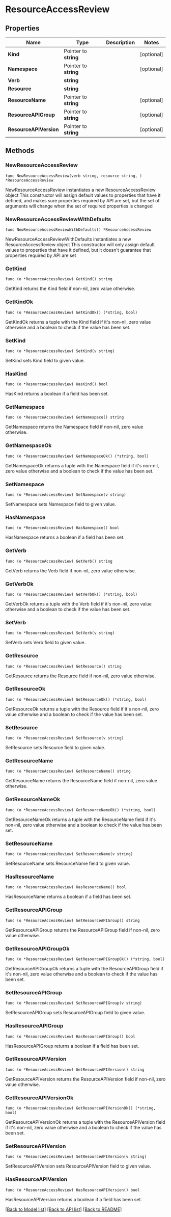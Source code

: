 # ResourceAccessReview

## Properties

Name | Type | Description | Notes
------------ | ------------- | ------------- | -------------
**Kind** | Pointer to **string** |  | [optional] 
**Namespace** | Pointer to **string** |  | [optional] 
**Verb** | **string** |  | 
**Resource** | **string** |  | 
**ResourceName** | Pointer to **string** |  | [optional] 
**ResourceAPIGroup** | Pointer to **string** |  | [optional] 
**ResourceAPIVersion** | Pointer to **string** |  | [optional] 

## Methods

### NewResourceAccessReview

`func NewResourceAccessReview(verb string, resource string, ) *ResourceAccessReview`

NewResourceAccessReview instantiates a new ResourceAccessReview object
This constructor will assign default values to properties that have it defined,
and makes sure properties required by API are set, but the set of arguments
will change when the set of required properties is changed

### NewResourceAccessReviewWithDefaults

`func NewResourceAccessReviewWithDefaults() *ResourceAccessReview`

NewResourceAccessReviewWithDefaults instantiates a new ResourceAccessReview object
This constructor will only assign default values to properties that have it defined,
but it doesn't guarantee that properties required by API are set

### GetKind

`func (o *ResourceAccessReview) GetKind() string`

GetKind returns the Kind field if non-nil, zero value otherwise.

### GetKindOk

`func (o *ResourceAccessReview) GetKindOk() (*string, bool)`

GetKindOk returns a tuple with the Kind field if it's non-nil, zero value otherwise
and a boolean to check if the value has been set.

### SetKind

`func (o *ResourceAccessReview) SetKind(v string)`

SetKind sets Kind field to given value.

### HasKind

`func (o *ResourceAccessReview) HasKind() bool`

HasKind returns a boolean if a field has been set.

### GetNamespace

`func (o *ResourceAccessReview) GetNamespace() string`

GetNamespace returns the Namespace field if non-nil, zero value otherwise.

### GetNamespaceOk

`func (o *ResourceAccessReview) GetNamespaceOk() (*string, bool)`

GetNamespaceOk returns a tuple with the Namespace field if it's non-nil, zero value otherwise
and a boolean to check if the value has been set.

### SetNamespace

`func (o *ResourceAccessReview) SetNamespace(v string)`

SetNamespace sets Namespace field to given value.

### HasNamespace

`func (o *ResourceAccessReview) HasNamespace() bool`

HasNamespace returns a boolean if a field has been set.

### GetVerb

`func (o *ResourceAccessReview) GetVerb() string`

GetVerb returns the Verb field if non-nil, zero value otherwise.

### GetVerbOk

`func (o *ResourceAccessReview) GetVerbOk() (*string, bool)`

GetVerbOk returns a tuple with the Verb field if it's non-nil, zero value otherwise
and a boolean to check if the value has been set.

### SetVerb

`func (o *ResourceAccessReview) SetVerb(v string)`

SetVerb sets Verb field to given value.


### GetResource

`func (o *ResourceAccessReview) GetResource() string`

GetResource returns the Resource field if non-nil, zero value otherwise.

### GetResourceOk

`func (o *ResourceAccessReview) GetResourceOk() (*string, bool)`

GetResourceOk returns a tuple with the Resource field if it's non-nil, zero value otherwise
and a boolean to check if the value has been set.

### SetResource

`func (o *ResourceAccessReview) SetResource(v string)`

SetResource sets Resource field to given value.


### GetResourceName

`func (o *ResourceAccessReview) GetResourceName() string`

GetResourceName returns the ResourceName field if non-nil, zero value otherwise.

### GetResourceNameOk

`func (o *ResourceAccessReview) GetResourceNameOk() (*string, bool)`

GetResourceNameOk returns a tuple with the ResourceName field if it's non-nil, zero value otherwise
and a boolean to check if the value has been set.

### SetResourceName

`func (o *ResourceAccessReview) SetResourceName(v string)`

SetResourceName sets ResourceName field to given value.

### HasResourceName

`func (o *ResourceAccessReview) HasResourceName() bool`

HasResourceName returns a boolean if a field has been set.

### GetResourceAPIGroup

`func (o *ResourceAccessReview) GetResourceAPIGroup() string`

GetResourceAPIGroup returns the ResourceAPIGroup field if non-nil, zero value otherwise.

### GetResourceAPIGroupOk

`func (o *ResourceAccessReview) GetResourceAPIGroupOk() (*string, bool)`

GetResourceAPIGroupOk returns a tuple with the ResourceAPIGroup field if it's non-nil, zero value otherwise
and a boolean to check if the value has been set.

### SetResourceAPIGroup

`func (o *ResourceAccessReview) SetResourceAPIGroup(v string)`

SetResourceAPIGroup sets ResourceAPIGroup field to given value.

### HasResourceAPIGroup

`func (o *ResourceAccessReview) HasResourceAPIGroup() bool`

HasResourceAPIGroup returns a boolean if a field has been set.

### GetResourceAPIVersion

`func (o *ResourceAccessReview) GetResourceAPIVersion() string`

GetResourceAPIVersion returns the ResourceAPIVersion field if non-nil, zero value otherwise.

### GetResourceAPIVersionOk

`func (o *ResourceAccessReview) GetResourceAPIVersionOk() (*string, bool)`

GetResourceAPIVersionOk returns a tuple with the ResourceAPIVersion field if it's non-nil, zero value otherwise
and a boolean to check if the value has been set.

### SetResourceAPIVersion

`func (o *ResourceAccessReview) SetResourceAPIVersion(v string)`

SetResourceAPIVersion sets ResourceAPIVersion field to given value.

### HasResourceAPIVersion

`func (o *ResourceAccessReview) HasResourceAPIVersion() bool`

HasResourceAPIVersion returns a boolean if a field has been set.


[[Back to Model list]](../README.md#documentation-for-models) [[Back to API list]](../README.md#documentation-for-api-endpoints) [[Back to README]](../README.md)


